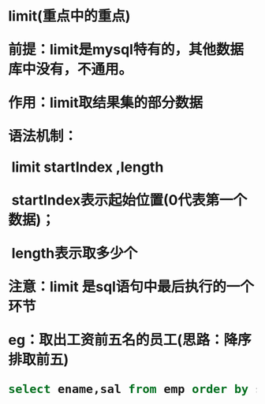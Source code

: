<h1>limit(重点中的重点)

前提：limit是mysql特有的，其他数据库中没有，不通用。

作用：limit取结果集的部分数据

语法机制：

​	limit startIndex ,length

​	startIndex表示起始位置(0代表第一个数据)；

​	length表示取多少个

注意：limit 是sql语句中最后执行的一个环节

eg：取出工资前五名的员工(思路：降序排取前五)

```sql
select ename,sal from emp order by sal desc limit 3,6;
```



